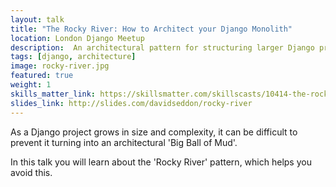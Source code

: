 ```yaml
---
layout: talk
title: "The Rocky River: How to Architect your Django Monolith"
location: London Django Meetup
description:  An architectural pattern for structuring larger Django projects.
tags: [django, architecture]
image: rocky-river.jpg
featured: true
weight: 1
skills_matter_link: https://skillsmatter.com/skillscasts/10414-the-rocky-river-how-to-architect-your-django-monolith
slides_link: http://slides.com/davidseddon/rocky-river
---
```

As a Django project grows in size and complexity, it can be difficult to prevent it turning into an architectural 'Big Ball of Mud'.

In this talk you will learn about the 'Rocky River' pattern, which helps you avoid this.
